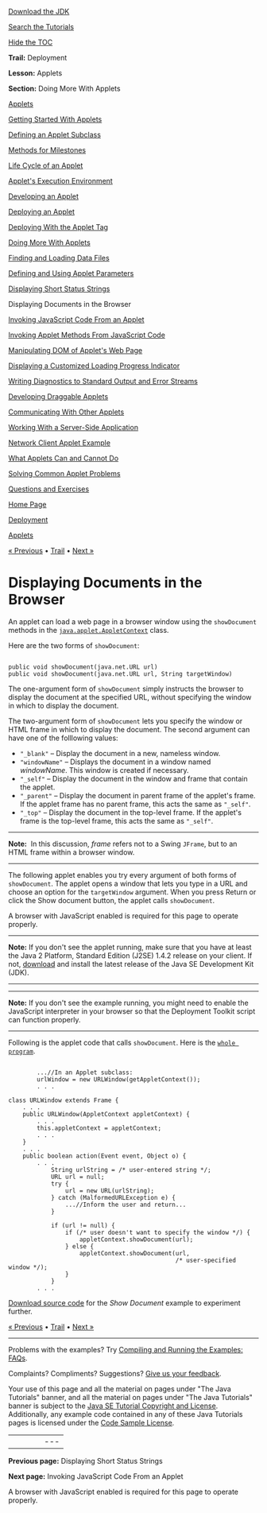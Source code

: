 [Download
the JDK](http://java.sun.com/javase/6/download.jsp)
  
[Search the
Tutorials](../../search.html)
  
[Hide the TOC](javascript:toggleLeft())

**Trail:** Deployment
  
**Lesson:** Applets
  
**Section:** Doing More With Applets

[Applets](index.html)

[Getting Started With Applets](getStarted.html)

[Defining an Applet Subclass](subclass.html)

[Methods for Milestones](appletMethods.html)

[Life Cycle of an Applet](lifeCycle.html)

[Applet's Execution Environment](appletExecutionEnv.html)

[Developing an Applet](developingApplet.html)

[Deploying an Applet](deployingApplet.html)

[Deploying With the Applet Tag](html.html)

[Doing More With Applets](doingMoreWithApplets.html)

[Finding and Loading Data Files](data.html)

[Defining and Using Applet Parameters](param.html)

[Displaying Short Status Strings](showStatus.html)

Displaying Documents in the Browser

[Invoking JavaScript Code From an Applet](invokingJavaScriptFromApplet.html)

[Invoking Applet Methods From JavaScript Code](invokingAppletMethodsFromJavaScript.html)

[Manipulating DOM of Applet's Web Page](manipulatingDOMFromApplet.html)

[Displaying a Customized Loading Progress Indicator](customProgressIndicatorForApplet.html)

[Writing Diagnostics to Standard Output and Error Streams](stdout.html)

[Developing Draggable Applets](draggableApplet.html)

[Communicating With Other Applets](iac.html)

[Working With a Server-Side Application](server.html)

[Network Client Applet Example](clientExample.html)

[What Applets Can and Cannot Do](security.html)

[Solving Common Applet Problems](problemsindex.html)

[Questions and Exercises](QandE/questions.html)

[Home Page](../../index.html)
>
[Deployment](../index.html)
>
[Applets](index.html)

[« Previous](showStatus.html) • [Trail](../TOC.html) • [Next »](invokingJavaScriptFromApplet.html)

# Displaying Documents in the Browser

An applet can load a web page in a browser window using the
`showDocument` methods in the
[`java.applet.AppletContext`](http://download.oracle.com/javase/7/docs/api/java/applet/AppletContext.html) class.

Here are the two forms of `showDocument`:

```

public void showDocument(java.net.URL url)
public void showDocument(java.net.URL url, String targetWindow)

```

The one-argument form of `showDocument` simply instructs the browser
to display the document at the specified URL, without specifying the window in
which to display the document.

The two-argument form of `showDocument` lets you specify the window or
HTML frame in which to display the document. The second argument can have
one of the folllowing values:

* `"_blank"` – Display the document in a new, nameless window.
* `"windowName"` – Displays the document in a
  window named *windowName*. This window is created if necessary.
* `"_self"` – Display the document in the window
  and frame that contain the applet.
* `"_parent"` – Display the document in parent frame of the
  applet's frame. If the applet frame has no parent frame,
  this acts the same as `"_self"`.
* `"_top"` – Display the document in the top-level frame.
  If the applet's frame is the top-level frame,
  this acts the same as `"_self"`.

---

**Note:** 
In this discussion, *frame* refers not to a Swing `JFrame`,
but to an HTML frame within a browser window.

---

The following applet enables you try every argument of both forms of
`showDocument`. The applet opens a window that
lets you type in a URL and choose an option for the
`targetWindow` argument. When you press Return or click the
Show document button, the applet calls `showDocument`.

A browser with JavaScript enabled is required for this page to operate properly.

---

**Note:** If you don't see the applet running, make sure that you have at least the Java 2 Platform, Standard Edition (J2SE) 1.4.2 release on your client. If not, [download](http://java.sun.com/javase/downloads/index.jsp) and install the latest release of the Java SE Development Kit (JDK). 

---

---

**Note:** If you don't see the example running, you might need to enable the JavaScript interpreter in your browser so that the Deployment Toolkit script can function properly.

---

Following is the applet code that calls `showDocument`.
Here is the
[`whole program`](examples/applet_ShowDocument/src/ShowDocument.java).

```

        ...//In an Applet subclass:
        urlWindow = new URLWindow(getAppletContext());
        . . .

class URLWindow extends Frame {
    . . .
    public URLWindow(AppletContext appletContext) {
        . . .
        this.appletContext = appletContext;
        . . .
    }
    . . .
    public boolean action(Event event, Object o) {
        . . .
            String urlString = /* user-entered string */;
            URL url = null;
            try {
                url = new URL(urlString);
            } catch (MalformedURLException e) {
                ...//Inform the user and return...
            }

            if (url != null) {
                if (/* user doesn't want to specify the window */) {
                    appletContext.showDocument(url);
                } else {
                    appletContext.showDocument(url,
                                               /* user-specified window */);
                }
            }
        . . .

```

[Download source code](examplesIndex.html#ShowDocument) for the *Show Document* example to experiment further.

[« Previous](showStatus.html)
•
[Trail](../TOC.html)
•
[Next »](invokingJavaScriptFromApplet.html)

---

Problems with the examples? Try [Compiling and Running
the Examples: FAQs](../../information/run-examples.html).
  
Complaints? Compliments? Suggestions? [Give
us your feedback](http://download.oracle.com/javase/feedback.html).

Your use of this page and all the material on pages under "The Java Tutorials" banner,
and all the material on pages under "The Java Tutorials" banner is subject to the [Java SE Tutorial Copyright
and License](../../information/license.html).
Additionally, any example code contained in any of these Java
Tutorials pages is licensed under the
[Code
Sample License](http://developers.sun.com/license/berkeley_license.html).

|  |  |  |  |  |
| --- | --- | --- | --- | --- |
| |  |  | | --- | --- | | duke image | Oracle logo | | [About Oracle](http://www.oracle.com/us/corporate/index.html) | [Oracle Technology Network](http://www.oracle.com/technology/index.html) | [Terms of Service](https://www.samplecode.oracle.com/servlets/CompulsoryClickThrough?type=TermsOfService) | Copyright © 1995, 2011 Oracle and/or its affiliates. All rights reserved. |

**Previous page:** Displaying Short Status Strings
  
**Next page:** Invoking JavaScript Code From an Applet




A browser with JavaScript enabled is required for this page to operate properly.